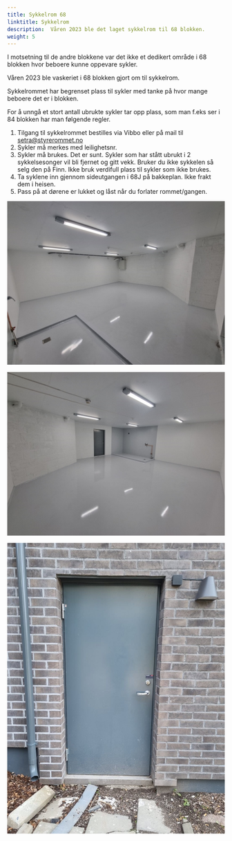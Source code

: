 ```yaml
---
title: Sykkelrom 68
linktitle: Sykkelrom
description:  Våren 2023 ble det laget sykkelrom til 68 blokken.
weight: 5
---
```



I motsetning til de andre blokkene var det ikke et dedikert område i 68 blokken hvor beboere kunne oppevare sykler. 

Våren 2023 ble vaskeriet i 68 blokken gjort om til sykkelrom.  

Sykkelrommet har begrenset plass til sykler med tanke på hvor mange beboere det er i blokken.

For å unngå et stort antall ubrukte sykler tar opp plass, som man f.eks ser i 84 blokken har man følgende regler.

1. Tilgang til sykkelrommet bestilles via Vibbo eller på mail til setra@styrerommet.no
2. Sykler må merkes med leilighetsnr.
3. Sykler må brukes. Det er sunt. Sykler som har stått ubrukt i 2 sykkelsesonger vil bli fjernet og gitt vekk. Bruker du ikke sykkelen så selg den på Finn. Ikke bruk verdifull plass til sykler som ikke brukes.
4. Ta syklene inn gjennom sideutgangen i 68J på bakkeplan. Ikke frakt dem i heisen.
5. Pass på at dørene er lukket og låst når du forlater rommet/gangen.

![Bikeroom](bikeroom_1.jpg "Sykkelrom 68")

![Bikeroom](bikeroom_2.jpg "Sykkelrom 68")

![Bikeroom](bikeroom_3.jpg "Ytterdørsykkelrom")
